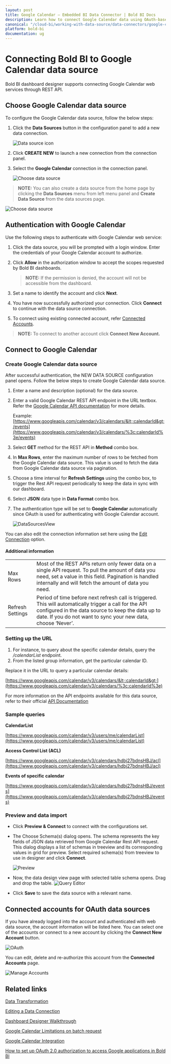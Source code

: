 ```yaml
---
layout: post
title: Google Calendar – Embedded BI Data Connector | Bold BI Docs
description: Learn how to connect Google Calendar data using OAuth-based authentication through REST API endpoint with Bold BI Embedded.
canonical: "/cloud-bi/working-with-data-source/data-connectors/google-calender/"
platform: bold-bi
documentation: ug
---
```


# Connecting Bold BI to Google Calendar data source
Bold BI dashboard designer supports connecting Google Calendar web services through REST API. 

## Choose Google Calendar data source
To configure the Google Calendar data source, follow the below steps:
1. Click the **Data Sources** button in the configuration panel to add a new data connection.

   ![Data source icon](/static/assets/embedded/working-with-datasource/data-connectors/images/common/DataSourcesIcon.png)

2. Click **CREATE NEW** to launch a new connection from the connection panel.
3. Select the **Google Calendar** connection in the connection panel.

   ![Choose data source](/static/assets/embedded/working-with-datasource/data-connectors/images/GoogleCalendar/ChooseDS.png)

> **NOTE:**  You can also create a data source from the home page by clicking the **Data Sources** menu from left menu panel and **Create Data Source** from the data sources page.

   ![Choose data source](/static/assets/embedded/working-with-datasource/data-connectors/images/GoogleCalendar/ChooseDS_server.png)

## Authentication with Google Calendar
Use the following steps to authenticate with Google Calendar web service:

1. Click the data source, you will be prompted with a login window. Enter the credentials of your Google Calendar account to authorize.
2. Click **Allow** in the authorization window to accept the scopes requested by Bold BI dashboards.

   > **NOTE:**  If the permission is denied, the account will not be accessible from the dashboard.

3. Set a name to identify the account and click **Next**. 
4. You have now successfully authorized your connection. Click **Connect** to continue with the data source connection.
5. To connect using existing connected account, refer [Connected Accounts](/embedded-bi/working-with-data-source/data-connectors/google-calendar/#connected-accounts-for-oauth-data-sources).

> **NOTE:**  To connect to another account click **Connect New Account.**


## Connect to Google Calendar
### Create Google Calendar data source
After successful authentication, the NEW DATA SOURCE configuration panel opens. Follow the below steps to create Google Calendar data source.
1. Enter a name and description (optional) for the data source.
2. Enter a valid Google Calendar REST API endpoint in the URL textbox. Refer the [Google Calendar API documentation](https://developers.google.com/calendar/v3/reference/) for more details.

    Example: [https://www.googleapis.com/calendar/v3/calendars/&lt;:calendarId&gt;/events](https://www.googleapis.com/calendar/v3/calendars/%3c:calendarId%3e/events)    
3. Select **GET** method for the REST API in **Method** combo box.
4. In **Max Rows**, enter the maximum number of rows to be fetched from the Google Calendar data source. This value is used to fetch the data from Google Calendar data source via pagination.
5. Choose a time interval for **Refresh Settings** using the combo box, to trigger the Rest API request periodically to keep the data in sync with our dashboard.  
6. Select **JSON** data type in **Data Format** combo box.
7. The authentication type will be set to **Google Calendar** automatically since OAuth is used for authenticating with Google Calendar account.

    ![DataSourcesView](/static/assets/embedded/working-with-datasource/data-connectors/images/GoogleCalendar/DataSourcesView.png)

You can also edit the connection information set here using the [Edit Connection](/embedded-bi/working-with-data-source/editing-a-data-connection/) option.

#### Additional information
<table width="600">
<tr>
<td>
Max Rows
</td>
<td>
Most of the REST APIs return only fewer data on a single API request. To pull the amount of data you need, set a value in this field.  
Pagination is handled internally and will fetch the amount of data you need.
</td>
</tr>
<tr>
<td>
Refresh Settings
</td>
<td>
Period of time before next refresh call is triggered. This will automatically trigger a call for the API configured in the data source to keep the data up to date. If you do not want to sync your new data, choose ‘Never’.
</td>
</tr>
</table>

### Setting up the URL
1. For instance, to query about the specific calendar details, query the <i>/calendarList</i> endpoint.
2. From the listed group information, get the particular calendar ID.

Replace it in the URL to query a particular calendar details:

[https://www.googleapis.com/calendar/v3/calendars/&lt;:calendarId&gt;](https://www.googleapis.com/calendar/v3/calendars/%3c:calendarId%3e)

For more information on the API endpoints available for this data source, refer to their official [API Documentation](https://developers.google.com/calendar/v3/reference/)

### Sample queries
**CalendarList**

[https://www.googleapis.com/calendar/v3/users/me/calendarList](https://www.googleapis.com/calendar/v3/users/me/calendarList)

**Access Control List (ACL)**

[https://www.googleapis.com/calendar/v3/calendars/hdbj27bdnsHBJ/acl](https://www.googleapis.com/calendar/v3/calendars/hdbj27bdnsHBJ/acl)

**Events of specific calendar**

[https://www.googleapis.com/calendar/v3/calendars/hdbj27bdnsHBJ/events](https://www.googleapis.com/calendar/v3/calendars/hdbj27bdnsHBJ/events)

### Preview and data import
* Click **Preview & Connect** to connect with the configurations set.
* The Choose Schema(s) dialog opens. The schema represents the key fields of JSON data retrieved from Google Calendar Rest API request. This dialog displays a list of schemas in treeview and its corresponding values in grid for preview. Select required schema(s) from treeview to use in designer and click **Connect**.

   ![Preview](/static/assets/embedded/working-with-datasource/data-connectors/images/common/Preview.png)

* Now, the data design view page with selected table schema opens. Drag and drop the table.
   ![Query Editor](/static/assets/embedded/working-with-datasource/data-connectors/images/common/QueryEditor.png)

* Click **Save** to save the data source with a relevant name.

## Connected accounts for OAuth data sources
If you have already logged into the account and authenticated with web data source, the account information will be listed here. You can select one of the accounts or connect to a new account by clicking the **Connect New Account** button.

   ![OAuth](/static/assets/embedded/working-with-datasource/data-connectors/images/GoogleCalendar/OAuthDS.png)

You can edit, delete and re-authorize this account from the **Connected Accounts** page.

   ![Manage Accounts](/static/assets/embedded/working-with-datasource/data-connectors/images/GoogleCalendar/ManageDS.png)

## Related links
[Data Transformation](/embedded-bi/working-with-data-source/transforming-data/joining-table/)

[Editing a Data Connection](/embedded-bi/working-with-data-source/editing-a-data-connection/)   

[Dashboard Designer Walkthrough](/embedded-bi/getting-started/quick-start/)

[Google Calendar Limitations on batch request](https://developers.google.com/calendar/batch)

[Google Calendar Integration](https://www.boldbi.com/integrations/google-calendar?utm_source=syncfusion&utm_medium=documentation&utm_campaign=boldbigoolglecalendarintegration)

[How to set up OAuth 2.0 authorization to access Google applications in Bold BI](https://www.boldbi.com/kb/security/how-to-set-up-oauth2-authorization-to-access-google-applications)
